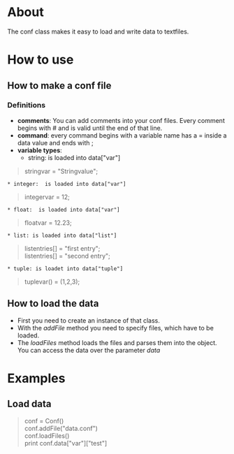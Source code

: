 # About
The conf class makes it easy to load and write data to textfiles.

# How to use

## How to make a conf file

### Definitions
* **comments**: You can add comments into your conf files. Every comment begins with # and is valid until the end of that line.
* **command**: every command begins with a variable name has a = inside a data value and ends with ;
* **variable types**:
	* string: is loaded into data["var"]  
> stringvar = "Stringvalue";

	* integer:  is loaded into data["var"]   
> integervar = 12;

	* float:  is loaded into data["var"]   
> floatvar = 12.23;

	* list: is loaded into data["list"]  
> listentries[] = "first entry";  
> listentries[] = "second entry";

	* tuple: is loadet into data["tuple"]   
> tuplevar() = (1,2,3);



## How to load the data

* First you need to create an instance of that class. 
* With the *addFile* method you need to specify files, which have to be loaded.
* The *loadFiles* method loads the files and parses them into the object. You can access the data over the parameter *data*

# Examples

## Load data
> conf = Conf()  
> conf.addFile("data.conf")  
> conf.loadFiles()  
> print conf.data["var"]["test"]
